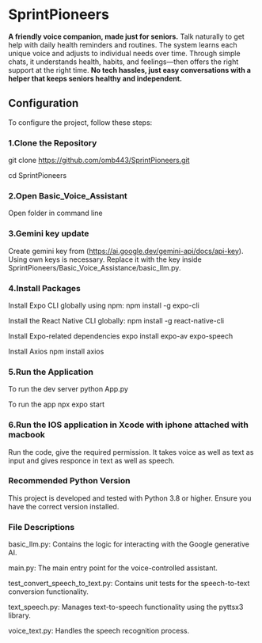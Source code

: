 # SprintPioneers

**A friendly voice companion, made just for seniors.** Talk naturally to get help with daily health reminders and routines. The system learns each unique voice and adjusts to individual needs over time. Through simple chats, it understands health, habits, and feelings—then offers the right support at the right time. **No tech hassles, just easy conversations with a helper that keeps seniors healthy and independent.**

## Configuration

To configure the project, follow these steps:

### 1.Clone the Repository

git clone https://github.com/omb443/SprintPioneers.git

cd SprintPioneers

### 2.Open Basic_Voice_Assistant

Open folder in command line

### 3.Gemini key update

Create gemini key from (https://ai.google.dev/gemini-api/docs/api-key). Using own keys is necessary. Replace it with the key inside SprintPioneers/Basic_Voice_Assistance/basic_llm.py.

### 4.Install Packages

Install Expo CLI globally using npm:
npm install -g expo-cli

Install the React Native CLI globally:
npm install -g react-native-cli


Install Expo-related dependencies
expo install expo-av expo-speech

Install Axios
npm install axios


### 5.Run the Application
To run the dev server
python App.py

To run the app
npx expo start

### 6.Run the IOS application in Xcode with iphone attached with macbook

Run the code, give the required permission. It takes voice as well as text as input and gives responce in text as well as speech.

### Recommended Python Version
This project is developed and tested with Python 3.8 or higher. Ensure you have the correct version installed.

### File Descriptions 
basic_llm.py: Contains the logic for interacting with the Google generative AI.

main.py: The main entry point for the voice-controlled assistant.

test_convert_speech_to_text.py: Contains unit tests for the speech-to-text conversion functionality.

text_speech.py: Manages text-to-speech functionality using the pyttsx3 library.

voice_text.py: Handles the speech recognition process.

